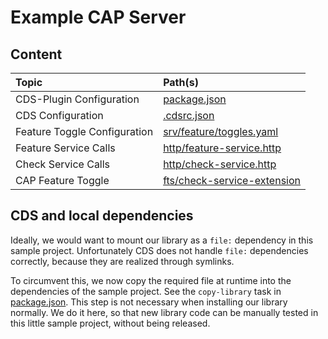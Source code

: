 # Example CAP Server

## Content

| Topic                        | Path(s)                                                      |
| :--------------------------- | :----------------------------------------------------------- |
| CDS-Plugin Configuration     | [package.json](./package.json)                               |
| CDS Configuration            | [.cdsrc.json](./.cdsrc.json)                                 |
| Feature Toggle Configuration | [srv/feature/toggles.yaml](./srv/feature/toggles.yaml)       |
| Feature Service Calls        | [http/feature-service.http](./http/feature-service.http)     |
| Check Service Calls          | [http/check-service.http](./http/check-service.http)         |
| CAP Feature Toggle           | [fts/check-service-extension](./fts/check-service-extension) |

## CDS and local dependencies

Ideally, we would want to mount our library as a `file:` dependency in this sample project. Unfortunately CDS does not
handle `file:` dependencies correctly, because they are realized through symlinks.

To circumvent this, we now copy the required file at runtime into the dependencies of the sample project. See the
`copy-library` task in [package.json](./package.json). This step is not necessary when installing our library normally.
We do it here, so that new library code can be manually tested in this little sample project, without being released.
